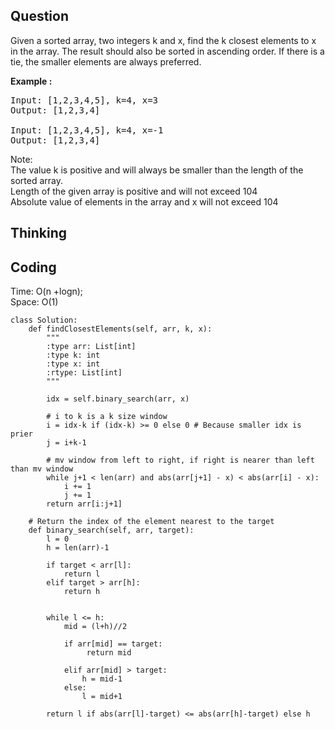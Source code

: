 ## Question
Given a sorted array, two integers k and x, find the k closest elements to x in the array. The result should also be sorted in ascending order. If there is a tie, the smaller elements are always preferred.

**Example :**   
<pre>
Input: [1,2,3,4,5], k=4, x=3
Output: [1,2,3,4]

Input: [1,2,3,4,5], k=4, x=-1
Output: [1,2,3,4]
</pre>

Note:<br>
The value k is positive and will always be smaller than the length of the sorted array.<br>
Length of the given array is positive and will not exceed 104<br>
Absolute value of elements in the array and x will not exceed 104

## Thinking


## Coding
Time: O(n +logn); <br>
Space: O(1)
```python3
class Solution:
    def findClosestElements(self, arr, k, x):
        """
        :type arr: List[int]
        :type k: int
        :type x: int
        :rtype: List[int]
        """
        
        idx = self.binary_search(arr, x)
        
        # i to k is a k size window
        i = idx-k if (idx-k) >= 0 else 0 # Because smaller idx is prier
        j = i+k-1
    
        # mv window from left to right, if right is nearer than left than mv window
        while j+1 < len(arr) and abs(arr[j+1] - x) < abs(arr[i] - x): 
            i += 1
            j += 1
        return arr[i:j+1]
        
    # Return the index of the element nearest to the target
    def binary_search(self, arr, target):
        l = 0
        h = len(arr)-1
        
        if target < arr[l]:
            return l
        elif target > arr[h]:
            return h
        
        
        while l <= h:
            mid = (l+h)//2
            
            if arr[mid] == target:
                 return mid
            
            elif arr[mid] > target:
                h = mid-1
            else:
                l = mid+1
                
        return l if abs(arr[l]-target) <= abs(arr[h]-target) else h
```

